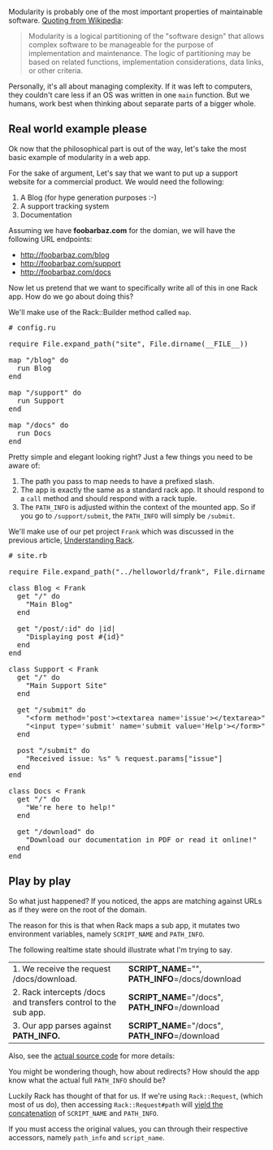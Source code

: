 Modularity is probably one of the most important properties of
maintainable software. [Quoting from Wikipedia][modularity]:

<blockquote>Modularity 
is a logical partitioning of the "software design" 
that allows complex software to be manageable for the purpose 
of implementation and maintenance. The logic of partitioning 
may be based on related functions, implementation considerations, 
data links, or other criteria.
</blockquote>

[modularity]: http://en.wikipedia.org/wiki/Modularity#In_software_designing

Personally, it's all about managing complexity. If it was left
to computers, they couldn't care less if an OS was written in
one `main` function. But we humans, work best when thinking about
separate parts of a bigger whole.

## Real world example please

Ok now that the philosophical part is out of the way, let's take
the most basic example of modularity in a web app.

For the sake of argument, Let's say that we want to put up
a support website for a commercial product. We would need the
following:

1. A Blog (for hype generation purposes :-)
2. A support tracking system
3. Documentation

Assuming we have **foobarbaz.com** for the domian, we will have
the following URL endpoints:

- http://foobarbaz.com/blog
- http://foobarbaz.com/support
- http://foobarbaz.com/docs

Now let us pretend that we want to specifically write all 
of this in one Rack app. How do we go about doing this?

We'll make use of the Rack::Builder method called `map`. 

<pre class="prettyprint">
# config.ru

require File.expand_path("site", File.dirname(__FILE__))

map "/blog" do
  run Blog
end

map "/support" do
  run Support
end

map "/docs" do
  run Docs
end
</pre>

Pretty simple and elegant looking right? Just a few things you
need to be aware of:

1. The path you pass to map needs to have a prefixed slash.
2. The app is exactly the same as a standard rack app. It should
   respond to a `call` method and should respond with a rack tuple.
3. The `PATH_INFO` is adjusted within the context of the mounted app.
   So if you go to `/support/submit`, the `PATH_INFO` will simply be
   `/submit`.

We'll make use of our pet project `Frank` which was discussed in the
previous article, [Understanding Rack][understanding].

[understanding]: http://cyrildavid.com/articles/2012/01/03/understanding-rack.

<pre class="prettyprint">
# site.rb

require File.expand_path("../helloworld/frank", File.dirname(__FILE__))

class Blog < Frank
  get "/" do
    "Main Blog"
  end

  get "/post/:id" do |id|
    "Displaying post #{id}"
  end
end

class Support < Frank
  get "/" do
    "Main Support Site"
  end

  get "/submit" do
    "&lt;form method='post'&gt;&lt;textarea name='issue'&gt;&lt;/textarea&gt;" +
    "&lt;input type='submit' name='submit value='Help'&gt;&lt;/form&gt;"
  end

  post "/submit" do
    "Received issue: %s" % request.params["issue"]
  end
end

class Docs < Frank
  get "/" do
    "We're here to help!"
  end

  get "/download" do
    "Download our documentation in PDF or read it online!"
  end
end
</pre>

## Play by play

So what just happened? If you noticed, the apps are matching
against URLs as if they were on the root of the domain.

The reason for this is that when Rack maps a sub app, it mutates
two environment variables, namely `SCRIPT_NAME` and `PATH_INFO`.

The following realtime state should illustrate what I'm trying to say.

<table class="bordered-table">
<tr>
<td>1. We receive the request /docs/download.</td>
<td><b>SCRIPT_NAME</b>="", <b>PATH_INFO</b>=/docs/download</td>
</tr>

<tr>
<td>2. Rack intercepts /docs and transfers control to the sub app.</td>
<td><b>SCRIPT_NAME</b>="/docs", <b>PATH_INFO</b>=/download</td>
</tr>

<tr>
<td>3. Our app parses against <b>PATH_INFO.</b></td>
<td><b>SCRIPT_NAME</b>="/docs", <b>PATH_INFO</b>=/download</td>
</tr>
</table>

Also, see the [actual source code][rack-script-name] for more details:

[rack-script-name]: https://github.com/rack/rack/blob/master/lib/rack/urlmap.rb#L61-L62

You might be wondering though, how about redirects? How should
the app know what the actual full `PATH_INFO` should be?

Luckily Rack has thought of that for us. If we're using `Rack::Request`, 
(which most of us do), then accessing `Rack::Request#path` will 
[yield the concatenation][concat] of `SCRIPT_NAME` and `PATH_INFO`.

If you must access the original values, you can through their 
respective accessors, namely `path_info` and `script_name`.

[concat]: https://github.com/rack/rack/blob/master/lib/rack/request.rb#L292-L294
